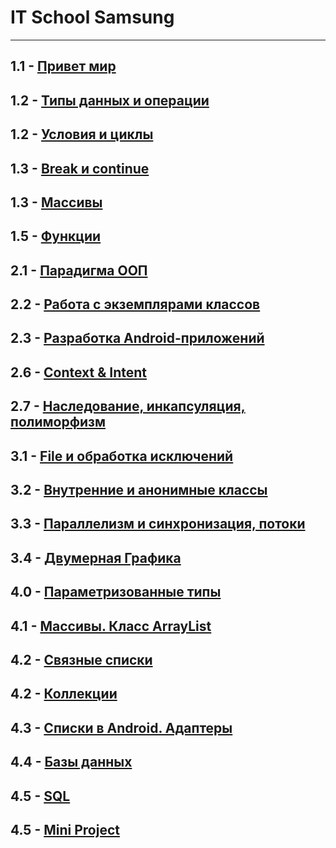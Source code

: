 # IT School Samsung
---
1.1 - [Привет мир](https://docs.google.com/presentation/d/1FetiBt7sjFJpVboqF-Y9uno1KXK_YYjMp4P6BYVq2MM/edit?usp=sharing)
---
1.2 - [Типы данных и операции](https://docs.google.com/presentation/d/1R1ABiAvsilrUjb6qotIdKuvoUtONM71Wb32LtNyGq5g/edit?usp=sharing)
---
1.2 - [Условия и циклы](https://docs.google.com/presentation/d/1G3peIAIKWxd0lPsTX1Gg92sKM9bWOUm88WA7lHsUO9w/edit?usp=sharing)
---
1.3 - [Break и continue](https://docs.google.com/presentation/d/1iOcZBNvxppMnyjSwUZAj7bqavk_OX1570pMBwwhtYKo/edit?usp=sharing)
---
1.3 - [Массивы](https://docs.google.com/presentation/d/1gO8lxUpm3JfCdyTrS1q44bHXhlM2bmvWr4AQEqCXTfI/edit?usp=sharing)
---
1.5 - [Функции](https://docs.google.com/presentation/d/1wFLkaj20S6ofaswXi-eoJ8DWoo7Wpyfl7RJqIqr5FHU/edit?usp=sharing)
---
2.1 - [Парадигма ООП](https://docs.google.com/presentation/d/1FPj_2GpvfSY8AdF3XJd5I2cn1aFLTv4kO45jE_ldRQs/edit?usp=sharing)
---
2.2 - [Работа с экземплярами классов](https://docs.google.com/presentation/d/1p0ewcZuGPzcfaomfK4167tj7NRqv9DOw5LNVih7EuUE/edit?usp=sharing)
---
2.3 - [Разработка Android-приложений](https://docs.google.com/presentation/d/1EYlOFAWfyhrLkpbtnScV_vBo1M-vKrcUozz7DMZ2Ew8/edit?usp=sharing)
---
2.6 - [Context & Intent](https://docs.google.com/presentation/d/1TKE4izChkP_euy9i5UAa9ziQ34gWQXEOK7cjIReC_BA/edit?usp=sharing)
---
2.7 - [Наследование, инкапсуляция, полиморфизм](https://docs.google.com/presentation/d/1ZGAXb2GoH4Li5siJBjy8oR75UWMoRI2K43XEaM7Enkg/edit?usp=sharing)
---
3.1 - [File и обработка исключений](https://docs.google.com/presentation/d/1QwPecdAPDhPGa-jsjF2Y12OtJi6t8LfSl5QJ4wDwO2s/edit?usp=sharing)
---
3.2 - [Внутренние и анонимные классы](https://docs.google.com/presentation/d/1zGVzNflkgyEeX0FSi4MAYZUhhMfMUlOT8JMUHCylYkE/edit?usp=sharing)
---
3.3 -  [Параллелизм и синхронизация, потоки](https://docs.google.com/presentation/d/1-0cal4jI1qcD9-2BfiB6_qQj7axk9kn-W_aGmOmLApo/edit?usp=sharing)
---
3.4 - [Двумерная Графика](https://docs.google.com/presentation/d/1KESOden2F3vytsr5cVFspb-x7uozShbGdsxW9OZGBlI/edit?usp=sharing)
---
4.0 - [Параметризованные типы](https://docs.google.com/presentation/d/1TrAT5Rab1z4YyWX0q99mOndqsZdmCY3RQSU-I1iD4ow/edit?usp=sharing)
---
4.1 - [Массивы. Класс ArrayList](https://docs.google.com/presentation/d/1CkYwZDN-1r9vjy6IyeLK4vaDGer-OgKQpAmhN98Hp1E/edit?usp=sharing)
---
4.2 - [Связные списки](https://docs.google.com/presentation/d/1k9cqG4T-3MZ_rIreScQSSGvkXMG0-lMoywPjlnCw0ko/edit?usp=sharing)
---
4.2 - [Коллекции](https://docs.google.com/presentation/d/1rBfIL5TSMfh_UvZsVMRR4bIgouUUAFo8r8RuT8CncHM/edit?usp=sharing)
---
4.3 - [Списки в Android. Адаптеры](https://docs.google.com/presentation/d/1xpe7DhTWLvLS2abTxAoBFauJFDmVPufF5Kk8hjwqPOU/edit?usp=sharing)
---
4.4 - [Базы данных](https://docs.google.com/presentation/d/1m2xnR3Hhe2MZ4pDPIXCIAl1pZ_4a3d5tayaj-TzkOVw/edit?usp=sharing)
---
4.5 - [SQL](https://docs.google.com/presentation/d/1sGruJxqMagn46pVd2owwuMcMNc0H64gUGn7005v5Y4w/edit?usp=sharing)
---
4.5 - [Mini Project](https://docs.google.com/presentation/d/1BZalgIOXAPeSFo7ma9MRr0MHQeVFPrqpyFLcyMqPONE/edit?usp=sharing)
---